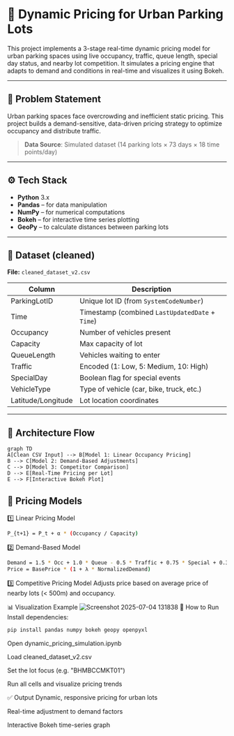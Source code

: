 # 🚗 Dynamic Pricing for Urban Parking Lots

This project implements a 3-stage real-time dynamic pricing model for urban parking spaces using live occupancy, traffic, queue length, special day status, and nearby lot competition. It simulates a pricing engine that adapts to demand and conditions in real-time and visualizes it using Bokeh.

---

## 🧠 Problem Statement
Urban parking spaces face overcrowding and inefficient static pricing. This project builds a demand-sensitive, data-driven pricing strategy to optimize occupancy and distribute traffic.

> **Data Source**: Simulated dataset (14 parking lots × 73 days × 18 time points/day)

---

## ⚙️ Tech Stack

- **Python** 3.x  
- **Pandas** – for data manipulation  
- **NumPy** – for numerical computations  
- **Bokeh** – for interactive time series plotting  
- **GeoPy** – to calculate distances between parking lots

---

## 📁 Dataset (cleaned)

**File:** `cleaned_dataset_v2.csv`

| Column         | Description                                      |
|----------------|--------------------------------------------------|
| ParkingLotID   | Unique lot ID (from `SystemCodeNumber`)         |
| Time           | Timestamp (combined `LastUpdatedDate` + `Time`) |
| Occupancy      | Number of vehicles present                       |
| Capacity       | Max capacity of lot                              |
| QueueLength    | Vehicles waiting to enter                        |
| Traffic        | Encoded (1: Low, 5: Medium, 10: High)            |
| SpecialDay     | Boolean flag for special events                  |
| VehicleType    | Type of vehicle (car, bike, truck, etc.)         |
| Latitude/Longitude | Lot location coordinates                    |

---

## 🧩 Architecture Flow

```mermaid
graph TD
A[Clean CSV Input] --> B[Model 1: Linear Occupancy Pricing]
B --> C[Model 2: Demand-Based Adjustments]
C --> D[Model 3: Competitor Comparison]
D --> E[Real-Time Pricing per Lot]
E --> F[Interactive Bokeh Plot]
```
## 🧮 Pricing Models
1️⃣ Linear Pricing Model
```bash
P_{t+1} = P_t + α * (Occupancy / Capacity)
```
2️⃣ Demand-Based Model
```bash
Demand = 1.5 * Occ + 1.0 * Queue - 0.5 * Traffic + 0.75 * Special + 0.3 * VehicleTypeWeight
Price = BasePrice * (1 + λ * NormalizedDemand)
```
3️⃣ Competitive Pricing Model
Adjusts price based on average price of nearby lots (< 500m) and occupancy.

📊 Visualization Example
![Screenshot 2025-07-04 131838](https://github.com/user-attachments/assets/4135b750-2115-43ab-a2e0-bda5bd566f92)
🚀 How to Run
Install dependencies:
```bash
pip install pandas numpy bokeh geopy openpyxl
```
Open dynamic_pricing_simulation.ipynb

Load cleaned_dataset_v2.csv

Set the lot focus (e.g. "BHMBCCMKT01")

Run all cells and visualize pricing trends

✅ Output
Dynamic, responsive pricing for urban lots

Real-time adjustment to demand factors

Interactive Bokeh time-series graph
